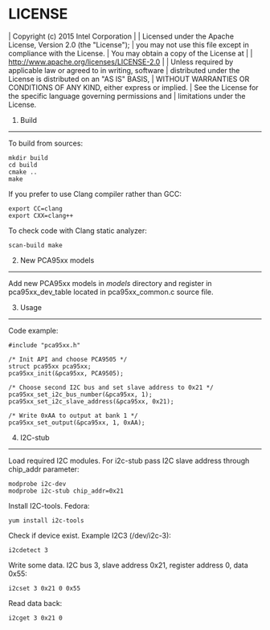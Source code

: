 LICENSE
=======

 | Copyright (c) 2015 Intel Corporation
 |
 | Licensed under the Apache License, Version 2.0 (the "License");
 | you may not use this file except in compliance with the License.
 | You may obtain a copy of the License at
 |
 |    http://www.apache.org/licenses/LICENSE-2.0
 |
 | Unless required by applicable law or agreed to in writing, software
 | distributed under the License is distributed on an "AS IS" BASIS,
 | WITHOUT WARRANTIES OR CONDITIONS OF ANY KIND, either express or implied.
 | See the License for the specific language governing permissions and
 | limitations under the License.

1. Build
--------

To build from sources:

    mkdir build
    cd build
    cmake ..
    make

If you prefer to use Clang compiler rather than GCC:

    export CC=clang
    export CXX=clang++

To check code with Clang static analyzer:

    scan-build make

2. New PCA95xx models
---------------------

Add new PCA95xx models in *models* directory and register in pca95xx_dev_table
located in pca95xx_common.c source file.

3. Usage
--------

Code example:

    #include "pca95xx.h"

    /* Init API and choose PCA9505 */
    struct pca95xx pca95xx;
    pca95xx_init(&pca95xx, PCA9505);

    /* Choose second I2C bus and set slave address to 0x21 */
    pca95xx_set_i2c_bus_number(&pca95xx, 1);
    pca95xx_set_i2c_slave_address(&pca95xx, 0x21);

    /* Write 0xAA to output at bank 1 */
    pca95xx_set_output(&pca95xx, 1, 0xAA);

4. I2C-stub
-----------

Load required I2C modules. For i2c-stub pass I2C slave address through
chip_addr parameter:

    modprobe i2c-dev
    modprobe i2c-stub chip_addr=0x21

Install I2C-tools. Fedora:

    yum install i2c-tools

Check if device exist. Example I2C3 (/dev/i2c-3):

    i2cdetect 3

Write some data. I2C bus 3, slave address 0x21, register address 0, data 0x55:

    i2cset 3 0x21 0 0x55

Read data back:

    i2cget 3 0x21 0
